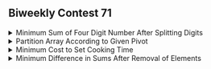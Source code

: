 ## Biweekly Contest 71
<details><summary>Minimum Sum of Four Digit Number After Splitting Digits</summary></details>
<details><summary>Partition Array According to Given Pivot</summary></details>
<details><summary>Minimum Cost to Set Cooking Time</summary></details>
<details><summary>Minimum Difference in Sums After Removal of Elements</summary></details>